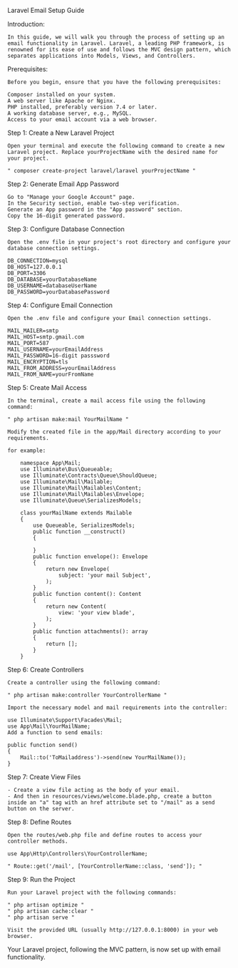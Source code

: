 Laravel Email Setup Guide

Introduction:

    In this guide, we will walk you through the process of setting up an email functionality in Laravel. Laravel, a leading PHP framework, is renowned for its ease of use and follows the MVC design pattern, which separates applications into Models, Views, and Controllers.

Prerequisites:

    Before you begin, ensure that you have the following prerequisites:

    Composer installed on your system.
    A web server like Apache or Nginx.
    PHP installed, preferably version 7.4 or later.
    A working database server, e.g., MySQL.
    Access to your email account via a web browser.

Step 1: Create a New Laravel Project

    Open your terminal and execute the following command to create a new Laravel project. Replace yourProjectName with the desired name for your project.

    " composer create-project laravel/laravel yourProjectName "

Step 2: Generate Email App Password

    Go to "Manage your Google Account" page.
    In the Security section, enable two-step verification.
    Generate an App password in the "App password" section.
    Copy the 16-digit generated password.

Step 3: Configure Database Connection

    Open the .env file in your project's root directory and configure your database connection settings.

    DB_CONNECTION=mysql
    DB_HOST=127.0.0.1
    DB_PORT=3306
    DB_DATABASE=yourDatabaseName
    DB_USERNAME=databaseUserName
    DB_PASSWORD=yourDatabasePassword

Step 4: Configure Email Connection

    Open the .env file and configure your Email connection settings.

    MAIL_MAILER=smtp
    MAIL_HOST=smtp.gmail.com
    MAIL_PORT=587
    MAIL_USERNAME=yourEmailAddress
    MAIL_PASSWORD=16-digit passsword
    MAIL_ENCRYPTION=tls
    MAIL_FROM_ADDRESS=yourEmailAddress
    MAIL_FROM_NAME=yourFromName

Step 5: Create Mail Access

    In the terminal, create a mail access file using the following command:

    " php artisan make:mail YourMailName "
    
    Modify the created file in the app/Mail directory according to your requirements.

    for example: 

        namespace App\Mail;
        use Illuminate\Bus\Queueable;
        use Illuminate\Contracts\Queue\ShouldQueue;
        use Illuminate\Mail\Mailable;
        use Illuminate\Mail\Mailables\Content;
        use Illuminate\Mail\Mailables\Envelope;
        use Illuminate\Queue\SerializesModels;

        class yourMailName extends Mailable
        {
            use Queueable, SerializesModels;
            public function __construct()
            { 
    
            }
            public function envelope(): Envelope
            {
                return new Envelope(
                    subject: 'your mail Subject',
                );
            }
            public function content(): Content
            {
                return new Content(
                    view: 'your view blade',       
                );
            }
            public function attachments(): array
            {
                return [];
            }
        }

Step 6: Create Controllers

    Create a controller using the following command:

    " php artisan make:controller YourControllerName "
    
    Import the necessary model and mail requirements into the controller:

    use Illuminate\Support\Facades\Mail;
    use App\Mail\YourMailName;
    Add a function to send emails:

    public function send()
    {
        Mail::to('ToMailaddress')->send(new YourMailName());
    }

Step 7: Create View Files

    - Create a view file acting as the body of your email.
    - And then in resources/views/welcome.blade.php, create a button inside an "a" tag with an href attribute set to "/mail" as a send button on the server.

Step 8: Define Routes

    Open the routes/web.php file and define routes to access your controller methods.

    use App\Http\Controllers\YourControllerName;

    " Route::get('/mail', [YourControllerName::class, 'send']); "

Step 9: Run the Project

    Run your Laravel project with the following commands:

    " php artisan optimize "
    " php artisan cache:clear "
    " php artisan serve "

    Visit the provided URL (usually http://127.0.0.1:8000) in your web browser.

Your Laravel project, following the MVC pattern, is now set up with email functionality.
